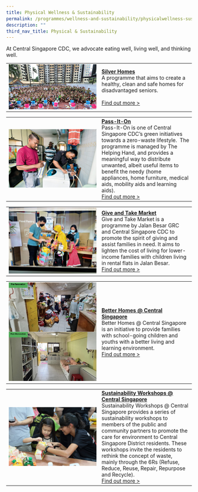 ```yaml
---
title: Physical Wellness & Sustainability
permalink: /programmes/wellness-and-sustainability/physicalwellness-sustainability/
description: ""
third_nav_title: Physical & Sustainability
---
```

At Central Singapore CDC, we advocate eating well, living well, and thinking well.

<table border="0" width="100%">
	<tbody><tr>
		<td width="50%">
			<img src="/images/Programmes/silver-homes.jpg">
		</td>
		<td width="50%">
			<a href="/programmes/wellness-and-sustainability/silver-homes"><b>Silver Homes</b></a><br>
A programme that aims to create a healthy, clean and safe homes for disadvantaged seniors.
			<br><br><a href="/programmes/wellness-and-sustainability/silver-homes">Find out more &gt;</a>
		</td>
	</tr>
</tbody></table>

<table border="0" width="100%">
	<tbody><tr>
		<td width="50%">
			<img src="/images/Programmes/pass-it-on.jpg">
		</td>
		<td width="50%">
			<a href="/programmes/wellness-and-sustainability/pass-it-on"><b>Pass-It-On</b></a><br>
Pass-It-On is one of Central Singapore CDC’s green initiatives towards a zero-waste lifestyle.&nbsp;&nbsp;The programme is managed by The Helping Hand, and provides a meaningful way to distribute unwanted, albeit useful items to benefit the needy (home appliances, home furniture, medical aids, mobility aids and learning aids).
			<br><a href="/programmes/wellness-and-sustainability/pass-it-on">Find out more &gt;</a>
		</td>
	</tr>
</tbody></table>

<table border="0" width="100%">
	<tbody><tr>
		<td width="50%">
			<img src="/images/Programmes/GiveAndTakeMarket.jpg">
		</td>
		<td width="50%">
			<a href="/programmes/wellness-and-sustainability/permalink/give-and-take-market"><b>Give and Take Market</b></a><br>
Give and Take Market is a programme by Jalan Besar GRC and Central Singapore CDC to promote the spirit of giving and assist families in need. It aims to lighten the cost of living for lower-income families with children living in rental flats in Jalan Besar. 
			<br><a href="/programmes/wellness-and-sustainability/permalink/give-and-take-market">Find out more &gt;</a>
		</td>
	</tr>
</tbody></table>

<table border="0" width="100%">
	<tbody><tr>
		<td width="50%">
			<img src="/images/Programmes/BetterHomes.png">
		</td>
		<td width="50%">
			<a href="/programmes/wellness-and-sustainability/better-homes"><b>Better Homes @ Central Singapore</b></a><br>
Better Homes @ Central Singapore is an initiative to provide families with school-going children and youths with a better living and learning environment.
			<br><a href="/programmes/wellness-and-sustainability/better-homes">Find out more &gt;</a>
		</td>
	</tr>
</tbody></table>

<table border="0" width="100%">
	<tbody><tr>
		<td width="50%">
			<img src="/images/Programmes/330.jpg">
		</td>
		<td width="50%">
			<a href="/programmes/wellness-and-sustainability/sustainability-workshops/"><b>Sustainability Workshops @ Central Singapore</b></a><br>
Sustainability Workshops @ Central Singapore provides a series of sustainability workshops to members of the public and community partners to promote the care for environment to Central Singapore District residents. These workshops invite the residents to rethink the concept of waste, mainly through the 6Rs (Refuse, Reduce, Reuse, Repair, Repurpose and Recycle).
			<br><a href="/programmes/wellness-and-sustainability/sustainability-workshops/">Find out more &gt;</a>
		</td>
	</tr>
</tbody></table>